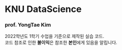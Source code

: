 # KNU DataScience

### prof. YongTae Kim

2022학년도 1학기 수업을 기준으로 제작된 실습 코드.
<br>코드 참조로 인한 **불이익**은 참조한 **본인**에게 있음을 알립니다.
